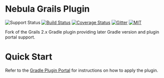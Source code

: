 Nebula Grails Plugin
====================

![Support Status](https://img.shields.io/badge/nebula-supported-brightgreen.svg)
[![Build Status](https://travis-ci.org/nebula-plugins/nebula-clojure-plugin.svg?branch=master)](https://travis-ci.org/nebula-plugins/nebula-clojure-plugin)
[![Coverage Status](https://coveralls.io/repos/nebula-plugins/nebula-clojure-plugin/badge.svg?branch=master&service=github)](https://coveralls.io/github/nebula-plugins/nebula-clojure-plugin?branch=master)
[![Gitter](https://badges.gitter.im/Join%20Chat.svg)](https://gitter.im/nebula-plugins/nebula-clojure-plugin?utm_source=badgeutm_medium=badgeutm_campaign=pr-badge)
[![MIT](https://img.shields.io/github/license/nebula-plugins/nebula-clojure-plugin.svg)](https://opensource.org/licenses/MIT)

Fork of the Grails 2.x Gradle plugin providing later Gradle version and plugin portal support.

# Quick Start

Refer to the [Gradle Plugin Portal](https://plugins.gradle.org/plugin/nebula.grails) for instructions on how to apply the plugin.
